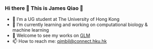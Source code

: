 ### Hi there 👋 This is James Qiao :cowboy_hat_face:

<!--
**James-Qiao/James-Qiao** is a ✨ _special_ ✨ repository because its `README.md` (this file) appears on your GitHub profile.

Here are some ideas to get you started:

- 🔭 I’m currently working on ...
- 🌱 I’m currently learning ...
- 👯 I’m looking to collaborate on ...
- 🤔 I’m looking for help with ...
- 💬 Ask me about ...
- 📫 How to reach me: ...
- 😄 Pronouns: ...
- ⚡ Fun fact: ...
-->

- 🌱 I’m a UG student at The University of Hong Kong
- 🔭 I’m currently learning and working on computational biology & machine learning
- 👯 Welcome to see my works on [GLM](https://github.com/James-Qiao/Summer_Research_Intern_2023) 
- 📫 How to reach me: qjmbjl@connect.hku.hk
